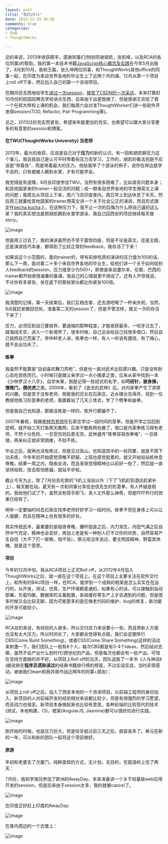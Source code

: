 ```yaml
---
layout: post
title: "我的2013"
date: 2013-12-29 16:56
comments: true
categories: 
- 年结
- ThoughtWorks

---
```



总的来说，2013年收获颇丰，感谢同事们(特别鸣谢胡凯，张凯峰，以及RCA的各位同事)的帮助，我的第一本技术书籍[JavaScript核心概念及实践](http://icodeit.org/jsccp/)在今年5月出版了。8月到10月，我和王磊，张久坤两位同事，和ThoughtWorks其他office的同事一起，在印度为来自世界各地的毕业生上了近两个月的课。12月从第一个项目上roll off下来，然后加入自己的第一个咨询项目。

在期间还去西电给学生[讲过一次session](http://blog.csdn.net/gy0305/article/details/9117859)，[接受了CSDN的一次采访](http://www.csdn.net/article/2013-05-29/2815458)，本来打算赶10月份的校园招聘去学校讲点东西，后来由于出差耽搁了。但是感谢王欢给了我一个在郑大晔校上课的机会，我们每周六会对准ThoughtWorker们讲一些软件开发得session(TDD, Refactor, Pair Programming等)。

总之，2013过的充实而紧张，希望来年能更加的充实，也希望可以跟大家分享更多的有意思的session和博客。

#### 在TWU(ThoughtWorks University) 当老师

2013年，最大的收获，应该是自己对于**压力**的新的认识。有一回和胡凯聊压力这个事儿，我说我自己是认可平时带着些压力去学习、工作的，胡凯的看法则是不应该是“带着些”，而是带着最大的压力。他给我举了个游泳的例子，说你在岸边是学不会的，只有被被人踢到水里，才有可能学会。

我觉得挺有道理，8月去印度参加TWU，当然有很多困难了，比如语言问题本身；和其他国家来的trainer一起交流的问题；给一群来自世界各地的学生用英文上课的问题；我周五从项目上下来，周六飞去印度普内，周日早上到达休息了半天，然后周三就要给其他国家的trainer用英文讲一个关于社会公正的演讲，而且形式限定在[pecha kucha](http://www.pechakucha.org/)上，在这种压力下，我不止一次的后悔为什么把自己逼的这么紧？我的真实想法是把胡凯踢到水里学游泳，我自己回西安的项目继续每天做story。

![image](http://abruzzi.github.com/images/2013/12/twu-prepare-resized.png)

但是周三过去了，我的演讲虽然也不至于震惊四座，但是不论是英文，还是主题，还是演讲技巧本身，都得到了比较正常的feedback。我存活了下来！

如果说这个小范围的，面向trainer的，带有彩排性质的演讲的压力值为100的话，那么下一周，面对着二十多个来自世界各地的毕业生，给他们讲一个关于如何给别人feedback的session，压力值至少为500+。即使是来自墨尔本、伦敦、巴西的trainer都开始表情凝重的备课，我自己的心情就更不用说了。还有人开导我说，不论你有多紧张，坐在底下的那些家伙都比你紧张100倍。

![image](http://abruzzi.github.com/images/2013/12/twu-discuss-resized.png)

我清楚的记得，第一天结束后，我们互相击掌，还去酒吧喝了一杯来庆祝，当然，8点就赶紧撤回住处，准备第二天的session了，但是不管怎样，我又一次的存活下来了！

压力，必须压到自己要放弃，要退缩的那种程度，才能收获最多。一咬牙过去了，就海阔天空，进入一个新境界了。很多时候，自己总会给自己找很多借口，然后自己就把自己荒废了。李仲轩老人讲，练拳也一样，有人一听说有捷径，有了贼心，就不会出功夫了。

#### 练拳

我虽然不能算是“自幼喜欢舞刀弄枪”，但是也一直对武术比较感兴趣，只是没有耐心去吃苦练而已。小时候只是跟父亲学过一点小擒拿之类，后来从家中找到一本《少林罗汉十八手》，自学未果，倒是记得一些招式的名字，如**巧纫针，披身捶，僧推门，僧伏虎**之类。2006年，看到了《逝去的武林》后，对内家拳产生了浓厚的兴趣，但是苦于没有老师，倒是我的兄长在石家庄，近水楼台先得月，找到一位教授他练习形意拳的老师，我跟着站了几天三体式，学了个劈拳和崩拳。

但是我自己也知道，那跟没练是一样的，练外行都骗不了。

2007年暑假，我跟[李林京老师](http://v.youku.com/v_show/id_XMjIzNTIyMjY0.html)在石家庄学过一段时间的意拳。但是开学之后回到昆明，就开始三天打鱼两天撒网，后来干脆练网也撤了，借口是内家拳练习得有老师，不然十分危险，一旦受伤则后患无穷。武林盛传“练拳容易改拳难”，一旦练错，再来纠正就非常困难，不如不练。

毕业之后，就再也没有练过，但是见过高山，也知道其中的一些窍要，就是不困下功夫练，今年年初开始感觉颈椎不舒服，上班也感觉挺累的，就又开始站站桩休息脊椎。结果一周之内，隐疾全消，而且渐渐觉得精神比以前好一些了，然后就一直坚持站桩，技击桩怕练偏，就站平步桩。

截止今天为止，除了7月份去伦敦的飞机上没站以外（下了飞机赶到酒店赶紧补上），每天都在站。夏天有一次和同事分享任忠信先生的形意拳，有人怀疑是假的，我给他们试了下，虽然没有搭手即飞，发人丈外那么神奇，但是吓吓外行的效果已经有了。

明年一定要抽时间去石家庄找李老师好好学习一段时间。练拳不但在身体上可以让人强健，而且在精神上也有很多的好处。

其实传统武术，最重要的是锻炼脊椎，腰杆挺直之后，内力渐生，丹田气满之后自然中气充足，精神也会变好，再加上老是有一种别人打不过你的优势，自然容易产生自信（大不了打一架嘛，咱不怯）。蔡元培当年说过，要文明其精神，野蛮其体魄，就是这个意思。


#### 项目

今年的12月中旬，我从RCA项目上正式Roll off，从2012年4月加入ThoughtWorks之后，就一直在这个项目上。在这个项目上主要关注在软件交付上，和所有的BAU项目一样，在RCA，能学到一个成熟的框架是怎么实实在在运行的，从开发，测试，仿真，生产环境都是通的，如果有心的话，可以接触到自动部署，负载均衡，数据库的主备配置，各级缓存等生产上才会遇到的问题，但是很多时候又会比较无聊，因为可能更多的是在做老代码的维护，bug的修复，新功能的开发可能较少。

![image](http://abruzzi.github.com/images/2013/12/rca-family-resized.png)

RCA总的来说，有经验的人居多，所以交付压力来说要小一些，而且带新人方面也没有太大压力。所以时间长了，大家都会觉得有点疲。我们会定期举行CBS(Come Build Something)，或者CSS(Come Share Something)这样的活动来刺激一下。我们团队上一般有8个人，每次CBS都是有3-4个ideas，然后结对去做，虽然不会产出什么划时代/跨世纪的产品，但是每次也都会有一些产出。可惜在坚持方面做的并不好。从项目上Roll off的当天，团队送我了一本书《人与神话》(据说排在**程序员谎称读过**的经典书籍排行榜的榜首，不过实话实说，当时非常感动，谢谢我们team和我并肩作战近两年的同事+朋友)：

![image](http://abruzzi.github.com/images/2013/12/rca-memory-resized.png)

从项目上roll off之后，加入了西安本地的一个咨询项目，以前端工程师的身份加入，新项目的人对前端开发的经验相对来说都比较少，但是有很强烈的学习愿望，而且动力也很足。新项目本身做起来也比较有意思，各种前端的比较现代的技术(测试，本地构建，CI)，框架(AngularJS, Jasmine)都可以很好的进行实践。

![image](http://abruzzi.github.com/images/2013/12/gis-front-end-resized.png)

刚开始的时候，也是压力巨大，但是咬牙挺过前三天之后，就容易多了。单元在新的一年，可以和新的团队一起将这个项目做好。

#### 旅游
年初和老婆去了次厦门，纯粹度假的方式，无计划，无目的，在鼓浪屿上住了两天：


7月份，我和学海兄参加了欧洲的AwayDay，本来准备讲一个关于轻量级web应用开发的session，但是后来由于session太多，我的就被cancel了。

![image](http://abruzzi.github.com/images/2013/12/london-eye-resized.png)


在印度正好赶上印度的AwayDay:

![image](http://abruzzi.github.com/images/2013/12/india-away-day-resized.png)

在普内周边的一个古堡上：

![image](http://abruzzi.github.com/images/2013/12/india-hiking-resized.png)
